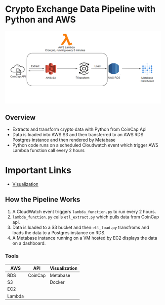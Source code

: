 # Crypto Exchange Data Pipeline with Python and AWS

![Arch](assets/images/arch_diagram.png)

## Overview
* Extracts and transform crypto data with Python from CoinCap Api 
* Data is loaded into AWS S3 and then transferred to an AWS RDS Postgres instance and then rendered by Metabase
* Python code runs on a scheduled Cloudwatch event which trigger AWS Lambda function call every 2 hours

# Important Links
* [Visualization](https://dashboard.orlandomoya.com/public/dashboard/691a60a6-cb3c-474e-8062-55061ec21e9f)

## How the Pipeline Works
1. A CloudWatch event triggers `lambda_function.py` to run every 2 hours.
2. `lambda_function.py` calls `etl_extract.py` which pulls data from CoinCap api.
3. Data is loaded to a S3 bucket and then `etl_load.py` transfroms and loads the data to a Postgres instance on RDS.
4. A Metabase instance running on a VM hosted by EC2 displays the data on a dashboard.
   
### Tools  
| AWS  | API | Visualization |
| -----|------- | ----- |
| RDS  | CoinCap | Metabase|
| S3  | | Docker |
|EC2| | |
|Lambda| | |
